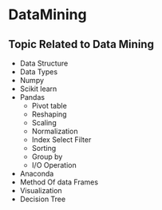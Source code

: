 # DataMining
## Topic Related to Data Mining
* Data Structure
* Data Types
* Numpy
* Scikit learn
* Pandas
  * Pivot table
  * Reshaping
  * Scaling
  * Normalization
  * Index Select Filter
  * Sorting
  * Group by
  * I/O Operation
* Anaconda
* Method Of data Frames
* Visualization
* Decision Tree

